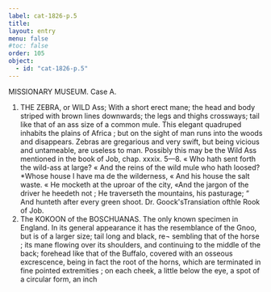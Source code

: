 ```yaml
---
label: cat-1826-p.5
title: 
layout: entry
menu: false
#toc: false
order: 105
object:
  - id: "cat-1826-p.5"
---
```


MISSIONARY MUSEUM.
Case A.
1. THE ZEBRA, or WILD Ass;
With a short erect mane; the head and body striped with
brown lines downwards; the legs and thighs crossways;
tail like that of an ass size of a common mule.
This elegant quadruped inhabits the plains of Africa ; but
on the sight of man runs into the woods and disappears.
Zebras are gregarious and very swift, but being vicious
and untameable, are useless to man.
Possibly this may be the Wild Ass mentioned in the book
of Job, chap. xxxix. 5—8.
« Who hath sent forth the wild-ass at large?
« And the reins of the wild mule who hath loosed?
*Whose house I have ma de the wilderness,
« And his house the salt waste.
« He mocketh at the uproar of the city,
«And the jargon of the driver he heedeth not ;
He traverseth the mountains, his pasturage;
“ And hunteth after every green shoot.
Dr. Goock'sTransiation ofthle Rook of Job.
2. The KOKOON of the BOSCHUANAS. The only known
specimen in England.
In its general appearance it has the resemblance of the
Gnoo, but is of a larger size; tail long and black, re¬
sembling that of the horse ; its mane flowing over its
shoulders, and continuing to the middle of the back;
forehead like that of the Buffalo, covered with an osseous
excrescence, being in fact the root of the horns, which
are terminated in fine pointed extremities ; on each cheek,
a little below the eye, a spot of a circular form, an inch